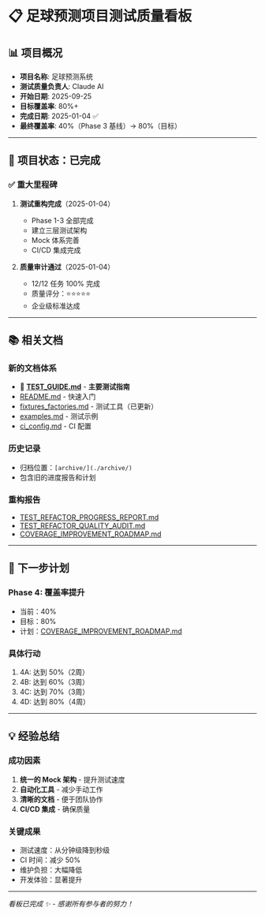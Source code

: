 # 📋 足球预测项目测试质量看板

## 📊 项目概况

- **项目名称**: 足球预测系统
- **测试质量负责人**: Claude AI
- **开始日期**: 2025-09-25
- **目标覆盖率**: 80%+
- **完成日期**: 2025-01-04 ✅
- **最终覆盖率**: 40%（Phase 3 基线）→ 80%（目标）

---

## 🎉 项目状态：**已完成**

### ✅ 重大里程碑

1. **测试重构完成**（2025-01-04）
   - Phase 1-3 全部完成
   - 建立三层测试架构
   - Mock 体系完善
   - CI/CD 集成完成

2. **质量审计通过**（2025-01-04）
   - 12/12 任务 100% 完成
   - 质量评分：⭐⭐⭐⭐⭐
   - 企业级标准达成

---

## 📚 相关文档

### 新的文档体系

- 🌟 **[TEST_GUIDE.md](./TEST_GUIDE.md)** - **主要测试指南**
- [README.md](./README.md) - 快速入门
- [fixtures_factories.md](./fixtures_factories.md) - 测试工具（已更新）
- [examples.md](./examples.md) - 测试示例
- [ci_config.md](./ci_config.md) - CI 配置

### 历史记录

- 归档位置：`[archive/](./archive/)`
- 包含旧的进度报告和计划

### 重构报告

- [TEST_REFACTOR_PROGRESS_REPORT.md](../_reports/TEST_REFACTOR_PROGRESS_REPORT.md)
- [TEST_REFACTOR_QUALITY_AUDIT.md](../_reports/TEST_REFACTOR_QUALITY_AUDIT.md)
- [COVERAGE_IMPROVEMENT_ROADMAP.md](../_reports/COVERAGE_IMPROVEMENT_ROADMAP.md)

---

## 🚀 下一步计划

### Phase 4: 覆盖率提升

- 当前：40%
- 目标：80%
- 计划：[COVERAGE_IMPROVEMENT_ROADMAP.md](../_reports/COVERAGE_IMPROVEMENT_ROADMAP.md)

### 具体行动

1. 4A: 达到 50%（2周）
2. 4B: 达到 60%（3周）
3. 4C: 达到 70%（3周）
4. 4D: 达到 80%（4周）

---

## 💡 经验总结

### 成功因素

1. **统一的 Mock 架构** - 提升测试速度
2. **自动化工具** - 减少手动工作
3. **清晰的文档** - 便于团队协作
4. **CI/CD 集成** - 确保质量

### 关键成果

- 测试速度：从分钟级降到秒级
- CI 时间：减少 50%
- 维护负担：大幅降低
- 开发体验：显著提升

---

*看板已完成 ✨ - 感谢所有参与者的努力！*
